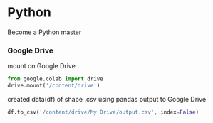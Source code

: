 # Python
Become a Python master

### Google Drive 

mount on Google Drive
```python
from google.colab import drive
drive.mount('/content/drive')
```

created data(df) of shape .csv using pandas output to Google Drive
```python
df.to_csv('/content/drive/My Drive/output.csv', index=False)
```

